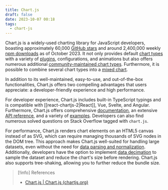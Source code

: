 ```yaml
---
title: Chart.js
draft: false
date: 2023-10-07 00:18
tags:
  - chart-js
---
```


Chart.js is a widely-used charting library for JavaScript developers, boasting approximately 60,000 [GitHub stars](https://github.com/chartjs/Chart.js) and around 2,400,000 weekly [npm downloads](https://www.npmjs.com/package/chart.js) as of October 2023. It not only provides default [chart types](https://www.chartjs.org/docs/latest/charts/area.html) with a variety of [plugins](https://github.com/chartjs/awesome#plugins), configurations, and animations but also offers numerous additional [community-maintained chart types](https://github.com/chartjs/awesome#charts). Furthermore, it is possible to combine several chart types into a [mixed chart](https://www.chartjs.org/docs/latest/charts/mixed.html).

In addition to its well-maintained, easy-to-use, and out-of-the-box functionalities, Chart.js offers two compelling advantages that users appreciate: a developer-friendly experience and high performance.

For developer experience, Chart.js includes built-in TypeScript typings and is compatible with [[react-chartjs-2|React]], Vue, Svelte, and Angular. Furthermore, Chart.js offers comprehensive [documentation](https://www.chartjs.org/docs/latest/), an extensive [API reference](https://www.chartjs.org/docs/latest/api/), and a variety of [examples](https://www.chartjs.org/docs/latest/samples/information.html). Developers can also find numerous solved questions on Stack Overflow tagged with `chart.js`.

For performance, Chart.js renders chart elements on an HTML5 canvas instead of as SVG, which can require managing thousands of SVG nodes in the DOM tree. This approach makes Chart.js well-suited for handling large datasets, even without the need for [data parsing and normalization](https://www.chartjs.org/docs/latest/general/performance.html). Additionally, developers have the option to implement [data decimation](https://www.chartjs.org/docs/latest/configuration/decimation.html) to sample the dataset and reduce the chart's size before rendering. Chart.js also supports tree-shaking, allowing you to further reduce the bundle size.

> [!info] References
> - [Chart.js | Chart.js (chartjs.org)](https://www.chartjs.org/docs/latest/)
